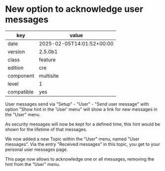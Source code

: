 [//]: # (werk v2)
# New option to acknowledge user messages

key        | value
---------- | ---
date       | 2025-02-05T14:01:52+00:00
version    | 2.5.0b1
class      | feature
edition    | cre
component  | multisite
level      | 1
compatible | yes

User messages send via "Setup" - "User" - "Send user message" with option "Show
hint in the 'User' menu" will show a link for new messages in the "User" menu.

As security messages will now be kept for a defined time, this hint would be
shown for the lifetime of that messages.

We now added a new Topic within the "User" menu, named "User messages".
Via the entry "Received messages" in this topic, you get to your personal user
messages page.

This page now allows to acknowledge one or all messages, removing the hint from
the "User" menu.
